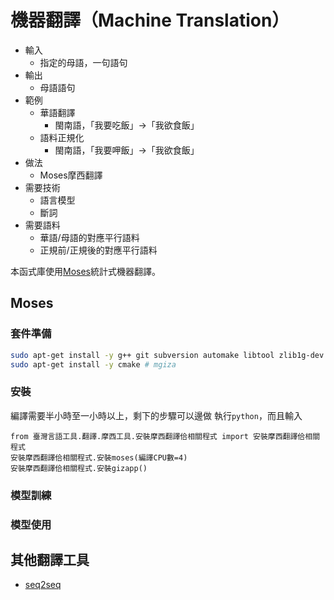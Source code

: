 # 機器翻譯（Machine Translation）
* 輸入
  * 指定的母語，一句語句
* 輸出
  * 母語語句
* 範例
  * 華語翻譯
    *  閩南語，「我要吃飯」→「我欲食飯」
  * 語料正規化
    *  閩南語，「我要呷飯」→「我欲食飯」
* 做法
  * Moses摩西翻譯
* 需要技術
  * 語言模型
  * 斷詞
* 需要語料
  * 華語/母語的對應平行語料
  * 正規前/正規後的對應平行語料
  
本函式庫使用[Moses](http://www.statmt.org/moses/?n=Development.GetStarted)統計式機器翻譯。

## Moses
### 套件準備
```bash
sudo apt-get install -y g++ git subversion automake libtool zlib1g-dev libboost-all-dev libbz2-dev liblzma-dev python3-dev libgoogle-perftools-dev libxmlrpc-c++.*-dev # moses, libxmlrpc for mosesserver
sudo apt-get install -y cmake # mgiza
```

### 安裝
編譯需要半小時至一小時以上，剩下的步驟可以邊做
執行`python`，而且輸入
```python3
from 臺灣言語工具.翻譯.摩西工具.安裝摩西翻譯佮相關程式 import 安裝摩西翻譯佮相關程式
安裝摩西翻譯佮相關程式.安裝moses(編譯CPU數=4)
安裝摩西翻譯佮相關程式.安裝gizapp()
```

### 模型訓練

### 模型使用

## 其他翻譯工具
* [seq2seq](https://www.tensorflow.org/tutorials/seq2seq/)
